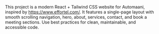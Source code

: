 <!-- Use this file to provide workspace-specific custom instructions to Copilot. For more details, visit https://code.visualstudio.com/docs/copilot/copilot-customization#_use-a-githubcopilotinstructionsmd-file -->

This project is a modern React + Tailwind CSS website for Automaani, inspired by https://www.effortel.com/. It features a single-page layout with smooth scrolling navigation, hero, about, services, contact, and book a meeting sections. Use best practices for clean, maintainable, and accessible code.
